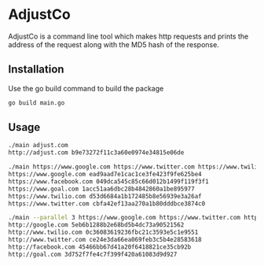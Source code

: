 # AdjustCo
AdjustCo is a command line tool which makes http requests and prints the address of the request
along with the MD5 hash of the response.

## Installation
Use the go build command to build the package

```bash
go build main.go
```

## Usage
```bash
./main adjust.com  
http://adjust.com b9e73272f11c3a60e0974e34815e06de
```
```bash
./main https://www.google.com https://www.twitter.com https://www.twilio.com https://www.facebook.com https://www.goal.com
https://www.google.com ead9aad7e1cac1ce3fe423f9fe625be4
https://www.facebook.com 049dca545c85c66d012b1499f119f3f1
https://www.goal.com 1acc51aa6dbc28b4842860a1be895977
https://www.twilio.com d53d6684a1b172485b8e56939e3a26af
https://www.twitter.com cbfa42ef13aa270a1b80dddbce3874c0
```
```bash
./main --parallel 3 https://www.google.com https://www.twitter.com https://www.twilio.com https://www.facebook.com https://www.goal.com 
http://google.com 5eb6b1288b2e68bd5b4dc73a90521562
http://www.twilio.com 0c36083619236fbc21c3593e5c1e9551
http://www.twitter.com ce24e3da66ea069feb3c5b4e28583618
http://facebook.com 45466bb67d41a20f6418821ce35cb92b
http://goal.com 3d752f7fe4c7f399f420a61083d9d927
```
